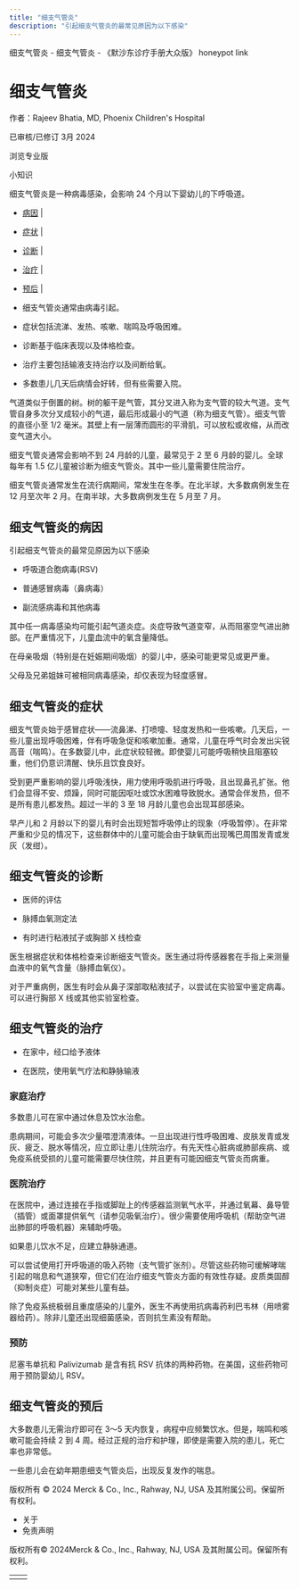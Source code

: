 ```yaml
---
title: "细支气管炎"
description: "引起细支气管炎的最常见原因为以下感染"
---
```


﻿细支气管炎 \- 细支气管炎 \- 《默沙东诊疗手册大众版》 honeypot link

# 细支气管炎

作者：Rajeev Bhatia, MD, Phoenix Children's Hospital

已审核/已修订 3月 2024

浏览专业版

小知识

细支气管炎是一种病毒感染，会影响 24 个月以下婴幼儿的下呼吸道。

- [病因](#病因_v49397336_zh) \|
- [症状](#症状_v819678_zh) \|
- [诊断](#诊断_v13389218_zh) \|
- [治疗](#治疗_v13389230_zh) \|
- [预后](#预后_v819682_zh) \|

- 细支气管炎通常由病毒引起。

- 症状包括流涕、发热、咳嗽、喘鸣及呼吸困难。

- 诊断基于临床表现以及体格检查。

- 治疗主要包括输液支持治疗以及间断给氧。

- 多数患儿几天后病情会好转，但有些需要入院。


气道类似于倒置的树。树的躯干是气管，其分叉进入称为支气管的较大气道。支气管自身多次分叉成较小的气道，最后形成最小的气道（称为细支气管）。细支气管的直径小至 1/2 毫米。其壁上有一层薄而圆形的平滑肌，可以放松或收缩，从而改变气道大小。

细支气管炎通常会影响不到 24 月龄的儿童，最常见于 2 至 6 月龄的婴儿。全球每年有 1.5 亿儿童被诊断为细支气管炎。其中一些儿童需要住院治疗。

细支气管炎通常发生在流行病期间，常发生在冬季。在北半球，大多数病例发生在 12 月至次年 2 月。在南半球，大多数病例发生在 5 月至 7 月。

## 细支气管炎的病因

引起细支气管炎的最常见原因为以下感染

- 呼吸道合胞病毒(RSV)

- 普通感冒病毒（鼻病毒）

- 副流感病毒和其他病毒


其中任一病毒感染均可能引起气道炎症。炎症导致气道变窄，从而阻塞空气进出肺部。在严重情况下，儿童血流中的氧含量降低。

在母亲吸烟（特别是在妊娠期间吸烟）的婴儿中，感染可能更常见或更严重。

父母及兄弟姐妹可被相同病毒感染，却仅表现为轻度感冒。

## 细支气管炎的症状

细支气管炎始于感冒症状——流鼻涕、打喷嚏、轻度发热和一些咳嗽。几天后，一些儿童出现呼吸困难，伴有呼吸急促和咳嗽加重。通常，儿童在呼气时会发出尖锐高音（喘鸣）。在多数婴儿中，此症状较轻微。即使婴儿可能呼吸稍快且阻塞较重，他们仍意识清醒、快乐且饮食良好。

受到更严重影响的婴儿呼吸浅快，用力使用呼吸肌进行呼吸，且出现鼻孔扩张。他们会显得不安、烦躁，同时可能因呕吐或饮水困难导致脱水。通常会伴发热，但不是所有患儿都发热。超过一半的 3 至 18 月龄儿童也会出现耳部感染。

早产儿和 2 月龄以下的婴儿有时会出现短暂呼吸停止的现象（呼吸暂停）。在非常严重和少见的情况下，这些群体中的儿童可能会由于缺氧而出现嘴巴周围发青或发灰（发绀）。

## 细支气管炎的诊断

- 医师的评估

- 脉搏血氧测定法

- 有时进行粘液拭子或胸部 X 线检查


医生根据症状和体格检查来诊断细支气管炎。医生通过将传感器套在手指上来测量血液中的氧气含量（脉搏血氧仪）。

对于严重病例，医生有时会从鼻子深部取粘液拭子，以尝试在实验室中鉴定病毒。可以进行胸部 X 线或其他实验室检查。

## 细支气管炎的治疗

- 在家中，经口给予液体

- 在医院，使用氧气疗法和静脉输液


### 家庭治疗

多数患儿可在家中通过休息及饮水治愈。

患病期间，可能会多次少量喂澄清液体。一旦出现进行性呼吸困难、皮肤发青或发灰、疲乏、脱水等情况，应立即让患儿住院治疗。有先天性心脏病或肺部疾病、或免疫系统受损的儿童可能需要尽快住院，并且更有可能因细支气管炎而病重。

### 医院治疗

在医院中，通过连接在手指或脚趾上的传感器监测氧气水平，并通过氧幕、鼻导管（插管）或面罩提供氧气（请参见吸氧治疗）。很少需要使用呼吸机（帮助空气进出肺部的呼吸机器）来辅助呼吸。

如果患儿饮水不足，应建立静脉通道。

可以尝试使用打开呼吸道的吸入药物（支气管扩张剂）。尽管这些药物可缓解哮喘引起的喘息和气道狭窄，但它们在治疗细支气管炎方面的有效性存疑。皮质类固醇（抑制炎症）可能对某些儿童有益。

除了免疫系统极弱且重度感染的儿童外，医生不再使用抗病毒药利巴韦林（用喷雾器给药）。除非儿童还出现细菌感染，否则抗生素没有帮助。

### 预防

尼塞韦单抗和 Palivizumab 是含有抗 RSV 抗体的两种药物。在美国，这些药物可用于预防婴幼儿 RSV。

## 细支气管炎的预后

大多数患儿无需治疗即可在 3～5 天内恢复，病程中应频繁饮水。但是，喘鸣和咳嗽可能会持续 2 到 4 周。经过正规的治疗和护理，即使是需要入院的患儿，死亡率也非常低。

一些患儿会在幼年期患细支气管炎后，出现反复发作的喘息。



版权所有 © 2024
Merck & Co., Inc., Rahway, NJ, USA 及其附属公司。保留所有权利。

- 关于
- 免责声明

版权所有© 2024Merck & Co., Inc., Rahway, NJ, USA 及其附属公司。保留所有权利。

|     |     |
| --- | --- |
|  |  |